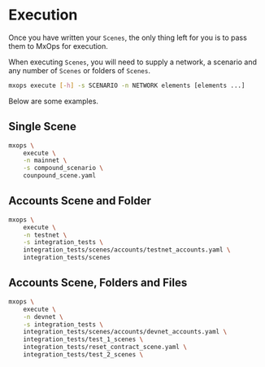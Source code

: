 # Execution

Once you have written your `Scenes`, the only thing left for you is to pass them to MxOps for execution.

When executing `Scenes`, you will need to supply a network, a scenario and any number of `Scenes` or folders of `Scenes`.

```bash
mxops execute [-h] -s SCENARIO -n NETWORK elements [elements ...]
```

Below are some examples.

## Single Scene

```bash
mxops \
    execute \
    -n mainnet \
    -s compound_scenario \
    counpound_scene.yaml
```

## Accounts Scene and Folder

```bash
mxops \
    execute \
    -n testnet \
    -s integration_tests \
    integration_tests/scenes/accounts/testnet_accounts.yaml \
    integration_tests/scenes
```

## Accounts Scene, Folders and Files

```bash
mxops \
    execute \
    -n devnet \
    -s integration_tests \
    integration_tests/scenes/accounts/devnet_accounts.yaml \
    integration_tests/test_1_scenes \
    integration_tests/reset_contract_scene.yaml \
    integration_tests/test_2_scenes \
```
